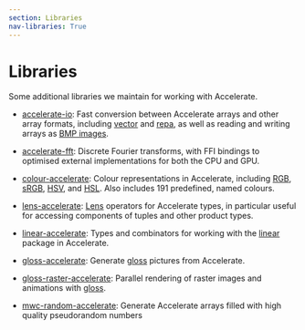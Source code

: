 ```yaml
---
section: Libraries
nav-libraries: True
---
```


Libraries
=========

Some additional libraries we maintain for working with Accelerate.

  * [accelerate-io](/libraries/accelerate-io.html): Fast conversion between
    Accelerate arrays and other array formats, including [vector](https://hackage.haskell.org/package/vector) and [repa](https://hackage.haskell.org/package/repa),
    as well as reading and writing arrays as [BMP images](https://en.wikipedia.org/wiki/BMP_file_format).

  * [accelerate-fft](/libraries/accelerate-fft.html): Discrete Fourier
    transforms, with FFI bindings to optimised external implementations for both
    the CPU and GPU.

  * [colour-accelerate](/libraries/colour-accelerate.html): Colour
    representations in Accelerate, including [RGB](https://en.wikipedia.org/wiki/RGB_color_model), [sRGB](https://en.wikipedia.org/wiki/SRGB), [HSV](https://en.wikipedia.org/wiki/HSL_and_HSV), and [HSL](https://en.wikipedia.org/wiki/HSL_and_HSV).
    Also includes 191 predefined, named colours.

  * [lens-accelerate](/libraries/lens-accelerate.html):
    [Lens](https://hackage.haskell.org/package/lens) operators for Accelerate
    types, in particular useful for accessing components of tuples and other
    product types.

  * [linear-accelerate](/libraries/linear-accelerate.html): Types and combinators for working with the
    [linear](https://hackage.haskell.org/package/linear) package in Accelerate.

  * [gloss-accelerate](/libraries/gloss-accelerate.html): Generate [gloss](https://hackage.haskell.org/package/gloss) pictures from Accelerate.

  * [gloss-raster-accelerate](/libraries/gloss-raster-accelerate.html): Parallel rendering of raster images and
    animations with [gloss](https://hackage.haskell.org/package/gloss).

  * [mwc-random-accelerate](/libraries/mwc-random-accelerate.html): Generate
    Accelerate arrays filled with high quality pseudorandom numbers

